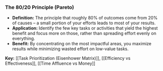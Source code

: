 ### The 80/20 Principle (Pareto)

- **Definition:** The principle that roughly 80% of outcomes come from 20% of causes – a small portion of your efforts leads to most of your results.
- **Application:** Identify the few key tasks or activities that yield the highest benefit and focus more on those, rather than spreading effort evenly on everything.
- **Benefit:** By concentrating on the most impactful areas, you maximize results while minimizing wasted effort on low-value tasks.

**Key:** [[Task Prioritization (Eisenhower Matrix)]], [[Efficiency vs Effectiveness]], [[Time Affluence vs Money]]